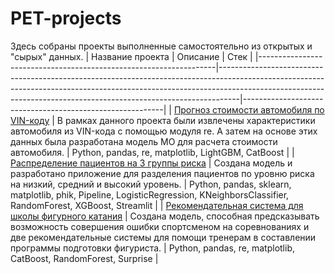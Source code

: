 # PET-projects

Здесь собраны проекты выполненные самостоятельно из открытых и "сырых" данных.
| Название проекта                                                  | Описание                                                                                                                                                                                                                                      | Стек                                                     |
|-------------------------------------------------------------------|-----------------------------------------------------------------------------------------------------------------------------------------------------------------------------------------------------------------------------------------------|----------------------------------------------------------|
| [Прогноз стоимости автомобиля по VIN-коду](car_price_predict_from_vin)                 | В рамках данного проекта были извлечены характеристики автомобиля из VIN-кода с помощью модуля re. А затем на основе этих данных была разработана модель МО для расчета стоимости автомобиля.                              | Python, pandas, re, matplotlib, LightGBM, CatBoost                   |
| [Распределение пациентов на 3 группы риска](maternal_health_risk)                 | Создана модель и разработано приложение для разделения пациентов по уровню риска на низкий, средний и высокий уровень.                              | Python, pandas, sklearn, matplotlib, phik, Pipeline, LogisticRegression, KNeighborsClassifier, RandomForest, XGBoost, Streamlit                   |
| [Рекомендательная система для школы фигурного катания](sportsman_error_prediction)                 | Создана модель, способная предсказывать возможность совершения ошибки спортсменом на соревнованиях и две рекомендательные системы для помощи тренерам в составлении программы подготовки фигуриста.                              | Python, pandas, re, matplotlib, CatBoost, RandomForest, Surprise                   |

